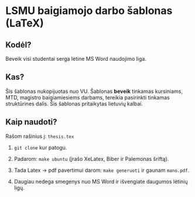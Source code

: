 # LSMU baigiamojo darbo šablonas (LaTeX)

## Kodėl?

Beveik visi studentai serga lėtine MS Word naudojimo liga.

## Kas?

Šis šablonas nukopijuotas nuo VU. Šablonas **beveik** tinkamas kursiniams, MTD, magistro baigiamiesiems darbams, tereikia pasirinkti tinkamas struktūrines dalis. Šis šablonas pritaikytas lietuvių kalbai.

## Kaip naudoti?

Rašom rašinius į: `thesis.tex`

1. `git clone` kur patogu.

2. Padarom: `make ubuntu` (įrašo XeLatex, Biber ir Palemonas šriftą).

3. Tada Latex -> pdf pavertimui darom: `make generuoti` ir gaunam `mano.pdf`.

4. Daugiau nedega smegenys nuo MS Word ir išvengiate daugumos lėtinių ligų.
